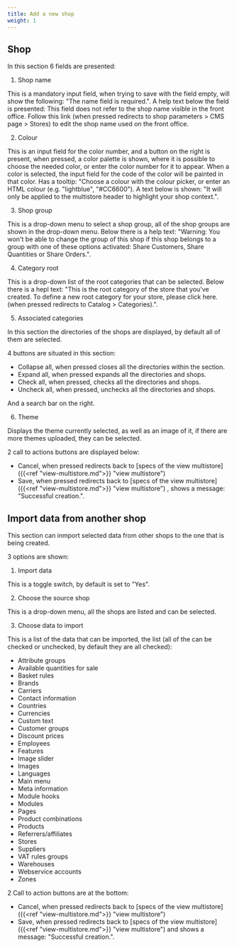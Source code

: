 ```yaml
---
title: Add a new shop
weight: 1
---
```


## Shop

In this section 6 fields are presented:

1) Shop name

This is a mandatory input field, when trying to save with the field empty, will show the following: "The name field is required.". 
A help text below the field is presented: This field does not refer to the shop name visible in the front office.
Follow this link (when pressed redirects to shop parameters > CMS page > Stores) to edit the shop name used on the front office.

2) Colour

This is an input field for the color number, and a button on the right is present, when pressed, a color palette is shown, where it is possible to choose the needed color, or enter the color number for it to appear. When a color is selected, the input field for the code of the color will be painted in that color. Has a tooltip: "Choose a colour with the colour picker, or enter an HTML colour (e.g. "lightblue", "#CC6600").
A text below is shown: "It will only be applied to the multistore header to highlight your shop context.".

3) Shop group

This is a drop-down menu to select a shop group, all of the shop groups are shown in the drop-down menu.
Below there is a help text: "Warning: You won't be able to change the group of this shop if this shop belongs to a group with one of these options activated: Share Customers, Share Quantities or Share Orders.".

4) Category root

This is a drop-down list of the root categories that can be selected.
Below there is a hepl text: "This is the root category of the store that you've created. To define a new root category for your store, please click here. (when pressed redirects to Catalog > Categories).".

5) Associated categories

In this section the directories of the shops are displayed, by default all of them are selected.

4 buttons are situated in this section: 
 - Collapse all, when pressed closes all the directories within the section.
 - Expand all, when pressed expands all the directories and shops.
 - Check all, when pressed, checks all the directories and shops.
 - Uncheck all, when pressed, unchecks all the directories and shops.

And a search bar on the right.

6) Theme

Displays the theme currently selected, as well as an image of it, if there are more themes uploaded, they can be selected.

2 call to actions buttons are displayed below:

 - Cancel, when pressed redirects back to [specs of the view multistore]({{<ref "view-multistore.md">}} "view multistore") 
 - Save, when pressed redirects back to [specs of the view multistore]({{<ref "view-multistore.md">}} "view multistore") , shows a message: "Successful creation.".

## Import data from another shop

This section can inmport selected data from other shops to the one that is being created.

3 options are shown:

1) Import data

This is a toggle switch, by default is set to "Yes".

2) Choose the source shop

This is a drop-down menu, all the shops are listed and can be selected.

3) Choose data to import

This is a list of the data that can be imported, the list (all of the can be checked or unchecked, by default they are all checked):

 - Attribute groups
 - Available quantities for sale
 - Basket rules
 - Brands
 - Carriers
 - Contact information
 - Countries
 - Currencies
 - Custom text
 - Customer groups
 - Discount prices
 - Employees
 - Features
 - Image slider
 - Images
 - Languages
 - Main menu
 - Meta information
 - Module hooks
 - Modules
 - Pages
 - Product combinations
 - Products
 - Referrers/affiliates
 - Stores
 - Suppliers
 - VAT rules groups
 - Warehouses
 - Webservice accounts
 - Zones

2 Call to action buttons are at the bottom:

 - Cancel, when pressed redirects back to [specs of the view multistore]({{<ref "view-multistore.md">}} "view multistore") 
 - Save, when pressed redirects back to [specs of the view multistore]({{<ref "view-multistore.md">}} "view multistore") and shows a message: "Successful creation.".

